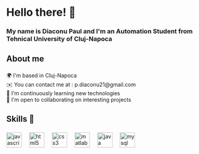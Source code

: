 <h1 align="left">Hello there! 👋</h1>

###

<h3 align="left">My name is Diaconu Paul and I'm an Automation Student from Tehnical University of Cluj-Napoca</h3>

###

<h2 align="left">About me</h2>

###

<p align="left">🌍  I'm based in Cluj-Napoca<br>✉️  You can contact me at : p.diaconu21@gmail.com<br>🧠  I'm continuously learning new technologies<br>🤝  I'm open to collaborating on interesting projects</p>

###

<h2 align="left">Skills 🧠</h2>

###

<div align="left">
  <img src="https://cdn.jsdelivr.net/gh/devicons/devicon/icons/javascript/javascript-original.svg" height="40" alt="javascript logo"  />
  <img width="12" />
  <img src="https://cdn.jsdelivr.net/gh/devicons/devicon/icons/html5/html5-original.svg" height="40" alt="html5 logo"  />
  <img width="12" />
  <img src="https://cdn.jsdelivr.net/gh/devicons/devicon/icons/css3/css3-original.svg" height="40" alt="css3 logo"  />
  <img width="12" />
  <img src="https://cdn.jsdelivr.net/gh/devicons/devicon/icons/matlab/matlab-original.svg" height="40" alt="matlab logo"  />
  <img width="12" />
  <img src="https://cdn.jsdelivr.net/gh/devicons/devicon/icons/java/java-original.svg" height="40" alt="java logo"  />
  <img width="12" />
  <img src="https://cdn.jsdelivr.net/gh/devicons/devicon/icons/mysql/mysql-original.svg" height="40" alt="mysql logo"  />
</div>

###
